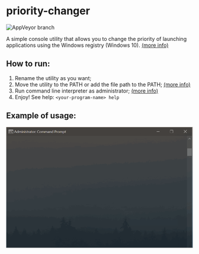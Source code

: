 # priority-changer  

![AppVeyor branch](https://img.shields.io/appveyor/build/Srul1k/priority-changer/main?logo=appveyor)

A simple console utility that allows you to change the priority of launching applications using the Windows registry (Windows 10). [(more info)](https://techloris.com/set-cpu-priority-to-prefer-foreground-apps/)

## How to run:  

1. Rename the utility as you want;
2. Move the utility to the PATH or add the file path to the PATH; [(more info)](https://www.architectryan.com/2018/03/17/add-to-the-path-on-windows-10/)
3. Run command line interpreter as administrator; [(more info)](https://www.howtogeek.com/194041/how-to-open-the-command-prompt-as-administrator-in-windows-8.1/)
4. Enjoy! See help: `<your-program-name> help`

## Example of usage:  

![how2use](res/how2use.gif)